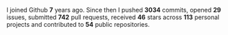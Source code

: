
I joined Github **7** years ago. Since then I pushed **3034** commits, opened **29** issues, submitted **742** pull requests, received **46** stars across **113** personal projects and contributed to **54** public repositories.
